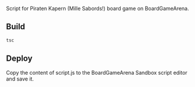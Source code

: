 Script for Piraten Kapern (Mille Sabords!) board game on BoardGameArena.

## Build

``` cmd
tsc
```

## Deploy

Copy the content of script.js to the BoardGameArena Sandbox script editor and save it.